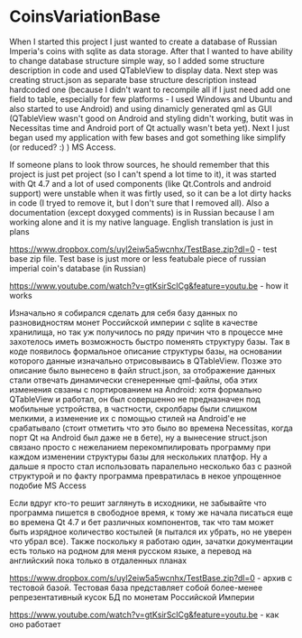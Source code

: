 CoinsVariationBase
==================

When I started this project I just wanted to create a database of Russian Imperia's coins with sqlite as data storage. After that I wanted to have ability to change database structure simple way, so I added some structure description in code and used QTableView to display data. Next step was creating struct.json as separate base structure description instead hardcoded one (because I didn't want to recompile all if I just need add one field to table, especially for few platforms - I used Windows and Ubuntu and also started to use Android) and using dinamicly generated qml as GUI (QTableView wasn't good on Android and styling didn't working, butit was in Necessitas time and Android port of Qt actually wasn't beta yet). Next I just began used my application with few bases and got something like simplify (or reduced? :) ) MS Access.

If someone plans to look throw sources, he should remember that this project is just pet project (so I can't spend a lot time to it), it was started with Qt 4.7 and a lot of used components (like Qt.Controls and android support) were unstable when it was firtly used, so it can be a lot dirty hacks in code (I tryed to remove it, but I don't sure that I removed all). Also a documentation (except doxyged comments) is in Russian because I am working alone and it is my native language. English translation is just in plans

https://www.dropbox.com/s/uyl2eiw5a5wcnhx/TestBase.zip?dl=0 - test base zip file. Test base is just more or less featubale piece of russian imperial coin's database (in Russian)

https://www.youtube.com/watch?v=gtKsirSclCg&feature=youtu.be - how it works


Изначально я собирался сделать для себя базу данных по разновидностям монет Российской империи с sqlite в качестве хранилища, но так уж получилось по ряду причин что в процессе мне захотелось иметь возможность быстро поменять структуру базы. Так в коде появилось формальное описание структуры базы, на основании которого данные изначально отрисовываись в QTableView. Позже это описание было вынесено в файл struct.json, за отображение данных стали отвечать динамически сгенеренные qml-файлы, оба этих изменения свзаны с портированием на Android: хотя формально QTableView и работал, он был совершенно не предназначен под мобильные устройства, в частности, скролбары были слишком мелкими, а изменение их с помощью стилей на Android'е не срабатывало (стоит отметить что это было во времена Necessitas, когда порт Qt на Android был даже не в бете), ну а вынесение struct.json связано просто с нежеланием перекомпилировать программу при каждом изменении структуры базы для нескольких платфор. Ну а дальше я просто стал использовать паралельно несколько баз с разной структурой и по факту программа превратилась в некое упрощенное подобие MS Access

Если вдруг кто-то решит заглянуть в исходники, не забывайте что программа пишется в свободное время, к тому же начала писаться еще во времена Qt 4.7 и бет различных компонентов, так что там может быть изрядное количество костылей (я  пытался их убрать, но не уверен что убрал все). Также поскольку я работаю один, зачатки документации есть только на родном для меня русском языке, а перевод на английский пока только в отдаленных планах

https://www.dropbox.com/s/uyl2eiw5a5wcnhx/TestBase.zip?dl=0 - архив с тестовой базой. Тестовая база представляет собой более-менее репрезентативный кусок БД по монетам Российской Империи

https://www.youtube.com/watch?v=gtKsirSclCg&feature=youtu.be - как оно работает
